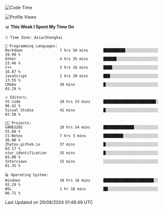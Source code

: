 <!--START_SECTION:waka-->
![Code Time](http://img.shields.io/badge/Code%20Time-1%2C932%20hrs%209%20mins-blue)

![Profile Views](http://img.shields.io/badge/Profile%20Views-6-blue)

📊 **This Week I Spent My Time On** 

```text
🕑︎ Time Zone: Asia/Shanghai

💬 Programming Languages: 
Markdown                 7 hrs 50 mins       ██████████░░░░░░░░░░░░░░░   39.99 % 
Other                    4 hrs 35 mins       ██████░░░░░░░░░░░░░░░░░░░   23.46 % 
C++                      3 hrs 18 mins       ████░░░░░░░░░░░░░░░░░░░░░   16.87 % 
JavaScript               2 hrs 39 mins       ███░░░░░░░░░░░░░░░░░░░░░░   13.55 % 
CMake                    38 mins             █░░░░░░░░░░░░░░░░░░░░░░░░   03.29 % 

🔥 Editors: 
VS Code                  18 hrs 53 mins      ████████████████████████░   96.42 % 
Visual Studio            42 mins             █░░░░░░░░░░░░░░░░░░░░░░░░   03.58 % 

🐱‍💻 Projects: 
GAMES202                 10 hrs 54 mins      ██████████████░░░░░░░░░░░   55.68 % 
CS-Notes                 7 hrs 3 mins        █████████░░░░░░░░░░░░░░░░   36.00 % 
Zhytou.github.io         37 mins             █░░░░░░░░░░░░░░░░░░░░░░░░   03.17 % 
star_identification      35 mins             █░░░░░░░░░░░░░░░░░░░░░░░░   03.00 % 
Interviews               15 mins             ░░░░░░░░░░░░░░░░░░░░░░░░░   01.35 % 

💻 Operating System: 
Windows                  18 hrs 16 mins      ███████████████████████░░   93.29 % 
WSL                      1 hr 18 mins        ██░░░░░░░░░░░░░░░░░░░░░░░   06.71 % 
```


 Last Updated on 29/08/2024 01:48:49 UTC
<!--END_SECTION:waka-->
